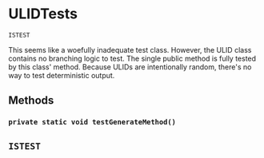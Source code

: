 # ULIDTests

`ISTEST`

This seems like a woefully inadequate test class.
However, the ULID class contains no branching logic to test.
The single public method is fully tested by this class' method.
Because ULIDs are intentionally random, there's no way to test
deterministic output.

## Methods

### `private static void testGenerateMethod()`

## `ISTEST`
